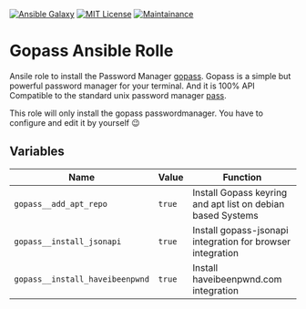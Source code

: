 [![Ansible Galaxy](https://ansible.l3d.space/svg/l3d.gopass.svg)](https://galaxy.ansible.com/l3d/gopass)
[![MIT License](https://ansible.l3d.space/svg/l3d.gopass_license.svg)](LICENSE)
[![Maintainance](https://ansible.l3d.space/svg/l3d.gopass_maintainance.svg)](https://ansible.l3d.space/#l3d.gopass)
# Gopass Ansible Rolle

Ansile role to install the Password Manager [gopass](https://www.gopass.pw/). Gopass is a simple but powerful password manager for your terminal. And it is 100% API Compatible to the standard unix password manager [pass](https://passwordstore.org).

This role will only install the gopass passwordmanager. You have to configure and edit it by yourself 😉

## Variables
| Name | Value | Function |
| ---- | ----- | -------- |
| ``gopass__add_apt_repo`` | ``true`` | Install Gopass keyring and apt list on debian based Systems |
| ``gopass__install_jsonapi`` | ``true`` | Install gopass-jsonapi integration for browser integration |
| ``gopass__install_haveibeenpwnd`` | ``true`` | Install haveibeenpwnd.com integration |
